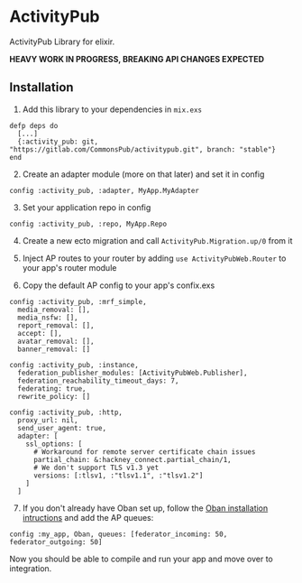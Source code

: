 # ActivityPub

ActivityPub Library for elixir.

**HEAVY WORK IN PROGRESS, BREAKING API CHANGES EXPECTED**

## Installation

1. Add this library to your dependencies in `mix.exs`

```
defp deps do
  [...]
  {:activity_pub: git, "https://gitlab.com/CommonsPub/activitypub.git", branch: "stable"}
end
```

2. Create an adapter module (more on that later) and set it in config

```
config :activity_pub, :adapter, MyApp.MyAdapter
```

3. Set your application repo in config

```
config :activity_pub, :repo, MyApp.Repo
```

4. Create a new ecto migration and call `ActivityPub.Migration.up/0` from it

5. Inject AP routes to your router by adding `use ActivityPubWeb.Router` to your app's router module

6. Copy the default AP config to your app's confix.exs

```
config :activity_pub, :mrf_simple,
  media_removal: [],
  media_nsfw: [],
  report_removal: [],
  accept: [],
  avatar_removal: [],
  banner_removal: []

config :activity_pub, :instance,
  federation_publisher_modules: [ActivityPubWeb.Publisher],
  federation_reachability_timeout_days: 7,
  federating: true,
  rewrite_policy: []

config :activity_pub, :http,
  proxy_url: nil,
  send_user_agent: true,
  adapter: [
    ssl_options: [
      # Workaround for remote server certificate chain issues
      partial_chain: &:hackney_connect.partial_chain/1,
      # We don't support TLS v1.3 yet
      versions: [:tlsv1, :"tlsv1.1", :"tlsv1.2"]
    ]
  ]
  ```

7. If you don't already have Oban set up, follow the [Oban installation intructions](https://hexdocs.pm/oban/installation.html#content) and add the AP queues:

```
config :my_app, Oban, queues: [federator_incoming: 50, federator_outgoing: 50]
```

Now you should be able to compile and run your app and move over to integration.
